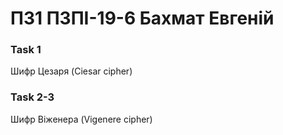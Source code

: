 # ПЗ1 ПЗПІ-19-6 Бахмат Евгеній

### Task 1

Шифр Цезаря (Ciesar cipher)

### Task 2-3

Шифр Віженера (Vigenere cipher)
